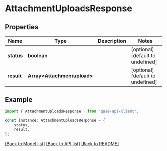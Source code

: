 # AttachmentUploadsResponse


## Properties

Name | Type | Description | Notes
------------ | ------------- | ------------- | -------------
**status** | **boolean** |  | [optional] [default to undefined]
**result** | [**Array&lt;Attachmentupload&gt;**](Attachmentupload.md) |  | [optional] [default to undefined]

## Example

```typescript
import { AttachmentUploadsResponse } from 'qase-api-client';

const instance: AttachmentUploadsResponse = {
    status,
    result,
};
```

[[Back to Model list]](../README.md#documentation-for-models) [[Back to API list]](../README.md#documentation-for-api-endpoints) [[Back to README]](../README.md)
